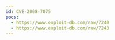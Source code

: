 ```yaml
---
id: CVE-2008-7075
pocs:
  - https://www.exploit-db.com/raw/7240
  - https://www.exploit-db.com/raw/7243
---
```

